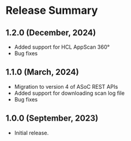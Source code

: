 Release Summary
=========
1.2.0 (December, 2024)
------
* Added support for HCL AppScan 360°
* Bug fixes

1.1.0 (March, 2024)
------
* Migration to version 4 of ASoC REST APIs
* Added support for downloading scan log file
* Bug fixes

1.0.0 (September, 2023)
------
* Initial release.


